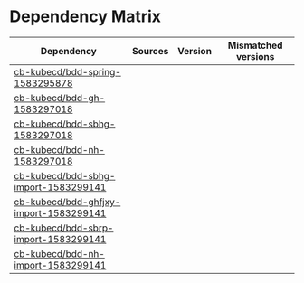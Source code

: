 # Dependency Matrix

Dependency | Sources | Version | Mismatched versions
---------- | ------- | ------- | -------------------
[cb-kubecd/bdd-spring-1583295878](https://github.com/cb-kubecd/bdd-spring-1583295878.git) |  | []() | 
[cb-kubecd/bdd-gh-1583297018](https://github.com/cb-kubecd/bdd-gh-1583297018.git) |  | []() | 
[cb-kubecd/bdd-sbhg-1583297018](https://github.com/cb-kubecd/bdd-sbhg-1583297018.git) |  | []() | 
[cb-kubecd/bdd-nh-1583297018](https://github.com/cb-kubecd/bdd-nh-1583297018.git) |  | []() | 
[cb-kubecd/bdd-sbhg-import-1583299141](https://github.com/cb-kubecd/bdd-sbhg-import-1583299141.git) |  | []() | 
[cb-kubecd/bdd-ghfjxy-import-1583299141](https://github.com/cb-kubecd/bdd-ghfjxy-import-1583299141.git) |  | []() | 
[cb-kubecd/bdd-sbrp-import-1583299141](https://github.com/cb-kubecd/bdd-sbrp-import-1583299141.git) |  | []() | 
[cb-kubecd/bdd-nh-import-1583299141](https://github.com/cb-kubecd/bdd-nh-import-1583299141.git) |  | []() | 
